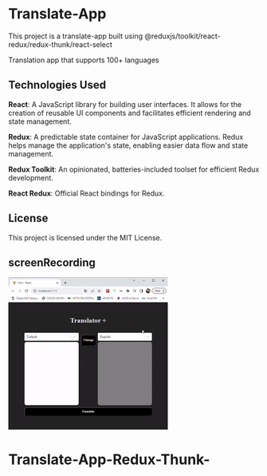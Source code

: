 # Translate-App


This project is a translate-app built using @reduxjs/toolkit/react-redux/redux-thunk/react-select

Translation app that supports 100+ languages



## Technologies Used

**React**: A JavaScript library for building user interfaces. It allows for the creation of reusable UI components and facilitates efficient rendering and state management.

**Redux**: A predictable state container for JavaScript applications. Redux helps manage the application's state, enabling easier data flow and state management.

**Redux Toolkit**: An opinionated, batteries-included toolset for efficient Redux development.

**React Redux**: Official React bindings for Redux.


## License

This project is licensed under the MIT License.

## screenRecording

![](./public/img/app.gif)
# Translate-App-Redux-Thunk-
